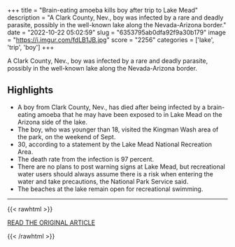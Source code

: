 +++
title = "Brain-eating amoeba kills boy after trip to Lake Mead"
description = "A Clark County, Nev., boy was infected by a rare and deadly parasite, possibly in the well-known lake along the Nevada-Arizona border."
date = "2022-10-22 05:02:59"
slug = "6353795ab0dfa92f9a30b179"
image = "https://i.imgur.com/fdLB1JB.jpg"
score = "2256"
categories = ['lake', 'trip', 'boy']
+++

A Clark County, Nev., boy was infected by a rare and deadly parasite, possibly in the well-known lake along the Nevada-Arizona border.

## Highlights

- A boy from Clark County, Nev., has died after being infected by a brain-eating amoeba that he may have been exposed to in Lake Mead on the Arizona side of the lake.
- The boy, who was younger than 18, visited the Kingman Wash area of the park, on the weekend of Sept.
- 30, according to a statement by the Lake Mead National Recreation Area.
- The death rate from the infection is 97 percent.
- There are no plans to post warning signs at Lake Mead, but recreational water users should always assume there is a risk when entering the water and take precautions, the National Park Service said.
- The beaches at the lake remain open for recreational swimming.

---

{{< rawhtml >}}
  <p class="article-category">
    <a target="_blank" href="https://www.washingtonpost.com/health/2022/10/20/nevada-boy-dies-brain-eating-amoeba/">READ THE ORIGINAL ARTICLE</a>
  </p>
{{< /rawhtml >}}

